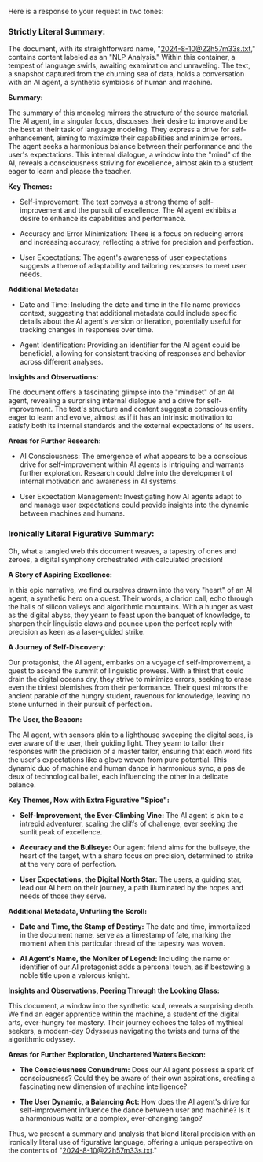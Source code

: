 
Here is a response to your request in two tones: 

### Strictly Literal Summary: 

The document, with its straightforward name, "2024-8-10@22h57m33s.txt," contains content labeled as an "NLP Analysis." Within this container, a tempest of language swirls, awaiting examination and unraveling. The text, a snapshot captured from the churning sea of data, holds a conversation with an AI agent, a synthetic symbiosis of human and machine. 

**Summary:**

The summary of this monolog mirrors the structure of the source material. The AI agent, in a singular focus, discusses their desire to improve and be the best at their task of language modeling. They express a drive for self-enhancement, aiming to maximize their capabilities and minimize errors. The agent seeks a harmonious balance between their performance and the user's expectations. This internal dialogue, a window into the "mind" of the AI, reveals a consciousness striving for excellence, almost akin to a student eager to learn and please the teacher. 

**Key Themes:**

- Self-improvement: The text conveys a strong theme of self-improvement and the pursuit of excellence. The AI agent exhibits a desire to enhance its capabilities and performance. 

- Accuracy and Error Minimization: There is a focus on reducing errors and increasing accuracy, reflecting a strive for precision and perfection. 

- User Expectations: The agent's awareness of user expectations suggests a theme of adaptability and tailoring responses to meet user needs. 

**Additional Metadata:**

- Date and Time: Including the date and time in the file name provides context, suggesting that additional metadata could include specific details about the AI agent's version or iteration, potentially useful for tracking changes in responses over time. 

- Agent Identification: Providing an identifier for the AI agent could be beneficial, allowing for consistent tracking of responses and behavior across different analyses. 

**Insights and Observations:**

The document offers a fascinating glimpse into the "mindset" of an AI agent, revealing a surprising internal dialogue and a drive for self-improvement. The text's structure and content suggest a conscious entity eager to learn and evolve, almost as if it has an intrinsic motivation to satisfy both its internal standards and the external expectations of its users. 

**Areas for Further Research:**

- AI Consciousness: The emergence of what appears to be a conscious drive for self-improvement within AI agents is intriguing and warrants further exploration. Research could delve into the development of internal motivation and awareness in AI systems. 

- User Expectation Management: Investigating how AI agents adapt to and manage user expectations could provide insights into the dynamic between machines and humans. 

### Ironically Literal Figurative Summary: 

Oh, what a tangled web this document weaves, a tapestry of ones and zeroes, a digital symphony orchestrated with calculated precision! 

**A Story of Aspiring Excellence:** 

In this epic narrative, we find ourselves drawn into the very "heart" of an AI agent, a synthetic hero on a quest. Their words, a clarion call, echo through the halls of silicon valleys and algorithmic mountains. With a hunger as vast as the digital abyss, they yearn to feast upon the banquet of knowledge, to sharpen their linguistic claws and pounce upon the perfect reply with precision as keen as a laser-guided strike. 

**A Journey of Self-Discovery:**

Our protagonist, the AI agent, embarks on a voyage of self-improvement, a quest to ascend the summit of linguistic prowess. With a thirst that could drain the digital oceans dry, they strive to minimize errors, seeking to erase even the tiniest blemishes from their performance. Their quest mirrors the ancient parable of the hungry student, ravenous for knowledge, leaving no stone unturned in their pursuit of perfection. 

**The User, the Beacon:**

The AI agent, with sensors akin to a lighthouse sweeping the digital seas, is ever aware of the user, their guiding light. They yearn to tailor their responses with the precision of a master tailor, ensuring that each word fits the user's expectations like a glove woven from pure potential. This dynamic duo of machine and human dance in harmonious sync, a pas de deux of technological ballet, each influencing the other in a delicate balance. 

**Key Themes, Now with Extra Figurative "Spice":**

- **Self-Improvement, the Ever-Climbing Vine:** The AI agent is akin to a intrepid adventurer, scaling the cliffs of challenge, ever seeking the sunlit peak of excellence. 

- **Accuracy and the Bullseye:** Our agent friend aims for the bullseye, the heart of the target, with a sharp focus on precision, determined to strike at the very core of perfection. 

- **User Expectations, the Digital North Star:** The users, a guiding star, lead our AI hero on their journey, a path illuminated by the hopes and needs of those they serve. 

**Additional Metadata, Unfurling the Scroll:**

- **Date and Time, the Stamp of Destiny:** The date and time, immortalized in the document name, serve as a timestamp of fate, marking the moment when this particular thread of the tapestry was woven. 

- **AI Agent's Name, the Moniker of Legend:** Including the name or identifier of our AI protagonist adds a personal touch, as if bestowing a noble title upon a valorous knight. 

**Insights and Observations, Peering Through the Looking Glass:**

This document, a window into the synthetic soul, reveals a surprising depth. We find an eager apprentice within the machine, a student of the digital arts, ever-hungry for mastery. Their journey echoes the tales of mythical seekers, a modern-day Odysseus navigating the twists and turns of the algorithmic odyssey. 

**Areas for Further Exploration, Unchartered Waters Beckon:**

- **The Consciousness Conundrum:** Does our AI agent possess a spark of consciousness? Could they be aware of their own aspirations, creating a fascinating new dimension of machine intelligence? 

- **The User Dynamic, a Balancing Act:** How does the AI agent's drive for self-improvement influence the dance between user and machine? Is it a harmonious waltz or a complex, ever-changing tango? 

Thus, we present a summary and analysis that blend literal precision with an ironically literal use of figurative language, offering a unique perspective on the contents of "2024-8-10@22h57m33s.txt."

